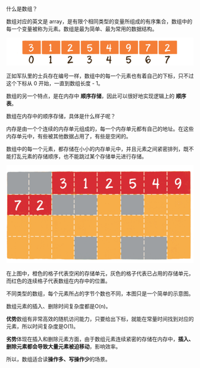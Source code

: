 什么是数组？

数组对应的英文是 array，是有限个相同类型的变量所组成的有序集合，数组中的每一个变量被称为元素。数组是最为简单、最为常用的数据结构。

![array](./img/1.png)

正如军队里的士兵存在编号一样，数组中的每一个元素也有着自己的下标，只不过这个下标从 0 开始，一直到数组长度 - 1。

数组的另一个特点，是在内存中 **顺序存储**，因此可以很好地实现逻辑上的 **顺序表**。

数组在内存中的顺序存储，具体是什么样子呢？

内存是由一个个连续的内存单元组成的，每一个内存单元都有自己的地址。在这些内存单元中，有些被其他数据占用了，有些是空闲的。

数组中的每一个元素，都存储在小小的内存单元中，并且元素之间紧密排列，既不能打乱元素的存储顺序，也不能跳过某个存储单元进行存储。

![array](./img/2.png)

在上图中，橙色的格子代表空闲的存储单元，灰色的格子代表已占用的存储单元，而红色的连续格子代表数组在内存中的位置。

不同类型的数组，每个元素所占的字节个数也不同，本图只是一个简单的示意图。

数组元素的插入、删除时间复杂度都是O(n)。

**优势**数组有非常高效的随机访问能力，只要给出下标，就能在常量时间找到对应的元素，所以时间复杂度是O(1)。

**劣势**体现在插入和删除元素方面，由于数组元素连续紧密的存储在内存中，**插入、删除元素都会导致大量元素被迫移动**，影响效率。

所以，数组适合读**操作多、写操作少**的场景。